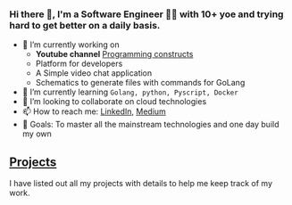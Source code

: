 ### Hi there 👋, I'm a Software Engineer :man_technologist: with 10+ yoe and trying hard to get better on a daily basis.

- 🔭 I’m currently working on 
  - **Youtube channel** [Programming constructs](https://www.youtube.com/@ProgrammingConstructs)  
  - Platform for developers 
  - A Simple video chat application
  - Schematics to generate files with commands for GoLang
- 🌱 I’m currently learning `Golang, python, Pyscript, Docker`
- 👯 I’m looking to collaborate on cloud technologies
- 📫 How to reach me: [LinkedIn](https://www.linkedin.com/in/vkbharadwazkopalle), [Medium](https://vkbharadwazkopalle.medium.com/)
- 🎯 Goals: To master all the mainstream technologies and one day build my own 

## [Projects](./PROJECTS.MD)

I have listed out all my projects with details to help me keep track of my work.  


